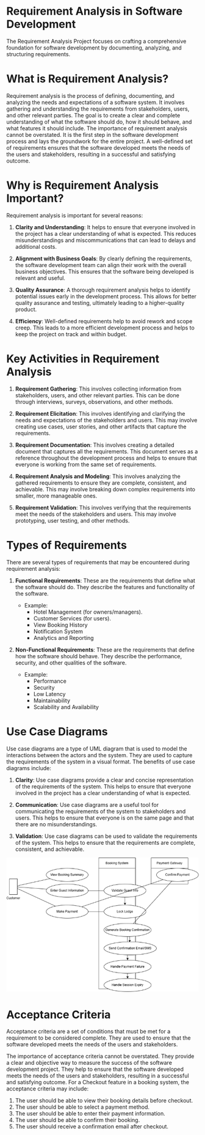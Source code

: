 # Requirement Analysis in Software Development

The Requirement Analysis Project focuses on crafting a comprehensive foundation for software development by documenting, analyzing, and structuring requirements.

# What is Requirement Analysis?
Requirement analysis is the process of defining, documenting, and analyzing the needs and expectations of a software system. It involves gathering and understanding the requirements from stakeholders, users, and other relevant parties. The goal is to create a clear and complete understanding of what the software should do, how it should behave, and what features it should include. The importance of requirement analysis cannot be overstated. It is the first step in the software development process and lays the groundwork for the entire project. A well-defined set of requirements ensures that the software developed meets the needs of the users and stakeholders, resulting in a successful and satisfying outcome.

# Why is Requirement Analysis Important?
Requirement analysis is important for several reasons:

1. **Clarity and Understanding**: It helps to ensure that everyone involved in the project has a clear understanding of what is expected. This reduces misunderstandings and miscommunications that can lead to delays and additional costs.

2. **Alignment with Business Goals**: By clearly defining the requirements, the software development team can align their work with the overall business objectives. This ensures that the software being developed is relevant and useful.

3. **Quality Assurance**: A thorough requirement analysis helps to identify potential issues early in the development process. This allows for better quality assurance and testing, ultimately leading to a higher-quality product.

4. **Efficiency**: Well-defined requirements help to avoid rework and scope creep. This leads to a more efficient development process and helps to keep the project on track and within budget.

# Key Activities in Requirement Analysis

1. **Requirement Gathering**: This involves collecting information from stakeholders, users, and other relevant parties. This can be done through interviews, surveys, observations, and other methods.

2. **Requirement Elicitation**: This involves identifying and clarifying the needs and expectations of the stakeholders and users. This may involve creating use cases, user stories, and other artifacts that capture the requirements.

3. **Requirement Documentation**: This involves creating a detailed document that captures all the requirements. This document serves as a reference throughout the development process and helps to ensure that everyone is working from the same set of requirements.

4. **Requirement Analysis and Modeling**: This involves analyzing the gathered requirements to ensure they are complete, consistent, and achievable. This may involve breaking down complex requirements into smaller, more manageable ones.

5. **Requirement Validation**: This involves verifying that the requirements meet the needs of the stakeholders and users. This may involve prototyping, user testing, and other methods.

# Types of Requirements
There are several types of requirements that may be encountered during requirement analysis:

1. **Functional Requirements**: These are the requirements that define what the software should do. They describe the features and functionality of the software.
    - Example:
      - Hotel Management (for owners/managers).
      - Customer Services (for users).
      - View Booking History
      - Notification System
      - Analytics and Reporting

2. **Non-Functional Requirements**: These are the requirements that define how the software should behave. They describe the performance, security, and other qualities of the software.
    - Example:
      - Performance
      - Security
      - Low Latency
      - Maintainability
      - Scalability and Availability

# Use Case Diagrams

Use case diagrams are a type of UML diagram that is used to model the interactions between the actors and the system. They are used to capture the requirements of the system in a visual format. The benefits of use case diagrams include:

1. **Clarity**: Use case diagrams provide a clear and concise representation of the requirements of the system. This helps to ensure that everyone involved in the project has a clear understanding of what is expected.

2. **Communication**: Use case diagrams are a useful tool for communicating the requirements of the system to stakeholders and users. This helps to ensure that everyone is on the same page and that there are no misunderstandings.

3. **Validation**: Use case diagrams can be used to validate the requirements of the system. This helps to ensure that the requirements are complete, consistent, and achievable.

![Booking System Use Case Diagram](alx-booking-uc.png)

# Acceptance Criteria

Acceptance criteria are a set of conditions that must be met for a requirement to be considered complete. They are used to ensure that the software developed meets the needs of the users and stakeholders. 

The importance of acceptance criteria cannot be overstated. They provide a clear and objective way to measure the success of the software development project. They help to ensure that the software developed meets the needs of the users and stakeholders, resulting in a successful and satisfying outcome. For a Checkout feature in a booking system, the acceptance criteria may include:

1. The user should be able to view their booking details before checkout.
2. The user should be able to select a payment method.
3. The user should be able to enter their payment information.
4. The user should be able to confirm their booking.
5. The user should receive a confirmation email after checkout.
